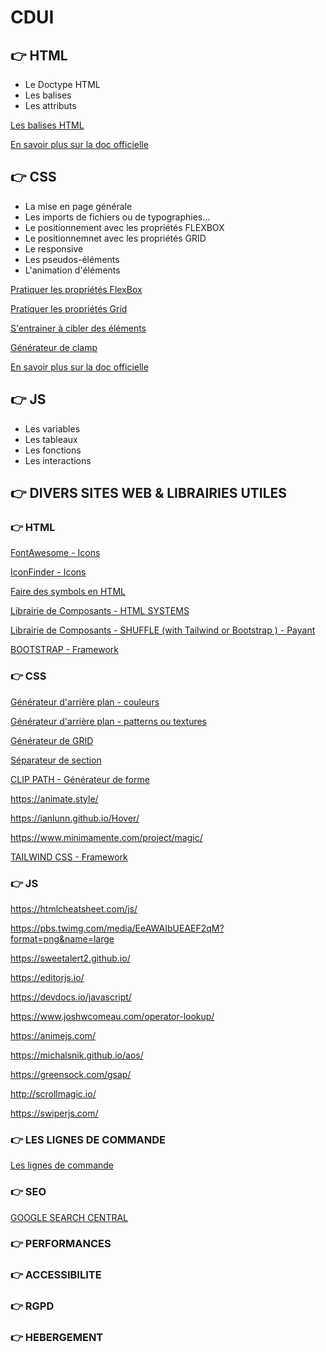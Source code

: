 # CDUI

## 👉 HTML

- Le Doctype HTML
- Les balises 
- Les attributs 

[Les balises HTML](https://developer.mozilla.org/fr/docs/Web/HTML/Element/a)

[En savoir plus sur la doc officielle](https://developer.mozilla.org/fr/docs/Learn/HTML/Introduction_to_HTML/Getting_started)


## 👉 CSS

- La mise en page générale
- Les imports de fichiers ou de typographies...
- Le positionnement avec les propriétés FLEXBOX
- Le positionnemnet avec les propriétés GRID
- Le responsive
- Les pseudos-éléments
- L'animation d'éléments

[Pratiquer les propriétés FlexBox](https://flexboxfroggy.com/#fr)  

[Pratiquer les propriétés Grid](https://cssgridgarden.com/#fr)

[S'entrainer à cibler des éléments](https://flukeout.github.io/)


[Générateur de clamp](https://clamp.font-size.app/?config=eyJyb290IjoiMTYiLCJtaW5XaWR0aCI6IjMyMHB4IiwibWF4V2lkdGgiOiIxOTIwcHgiLCJtaW5Gb250U2l6ZSI6IjE2cHgiLCJtYXhGb250U2l6ZSI6IjQ4cHgifQ%3D%3D)






[En savoir plus sur la doc officielle](https://developer.mozilla.org/fr/docs/Web/CSS)




## 👉 JS

- Les variables
- Les tableaux
- Les fonctions
- Les interactions
  
  
  
## 👉 DIVERS SITES WEB & LIBRAIRIES UTILES

### 👉 HTML

[FontAwesome - Icons](https://fontawesome.com/search?o=r&m=free)

[IconFinder - Icons](https://www.iconfinder.com/search?q=icons&price=free&license=gte__1)






[Faire des symbols en HTML](https://www.toptal.com/designers/htmlarrows/symbols/)

[Librairie de Composants - HTML SYSTEMS](http://html.systems/)

[Librairie de Composants - SHUFFLE (with Tailwind or Bootstrap ) - Payant](https://shuffle.dev/)

[BOOTSTRAP - Framework](https://getbootstrap.com/)


### 👉 CSS

[Générateur d'arrière plan - couleurs](https://codioful.com/)

[Générateur d'arrière plan - patterns ou textures](https://www.magicpattern.design/tools/css-backgrounds)

[Générateur de GRID](https://cssgrid-generator.netlify.app/)


[Séparateur de section](https://www.shapedivider.app/)



[CLIP PATH - Générateur de forme](https://bennettfeely.com/clippy/)


https://animate.style/  

https://ianlunn.github.io/Hover/ 

https://www.minimamente.com/project/magic/  




[TAILWIND CSS - Framework](https://tailwindcss.com/)


### 👉 JS

https://htmlcheatsheet.com/js/  

https://pbs.twimg.com/media/EeAWAIbUEAEF2qM?format=png&name=large  

https://sweetalert2.github.io/  

https://editorjs.io/  

https://devdocs.io/javascript/  

https://www.joshwcomeau.com/operator-lookup/  

https://animejs.com/  

https://michalsnik.github.io/aos/  

https://greensock.com/gsap/ 

http://scrollmagic.io/  

https://swiperjs.com/  




### 👉 LES LIGNES DE COMMANDE

[Les lignes de commande](https://www.commentcamarche.net/informatique/macos/1435-utiliser-les-commandes-du-terminal-de-macos/)


### 👉 SEO

[GOOGLE SEARCH CENTRAL](https://developers.google.com/search/docs/fundamentals/get-on-google?hl=fr)





### 👉 PERFORMANCES

### 👉 ACCESSIBILITE

### 👉 RGPD

### 👉 HEBERGEMENT